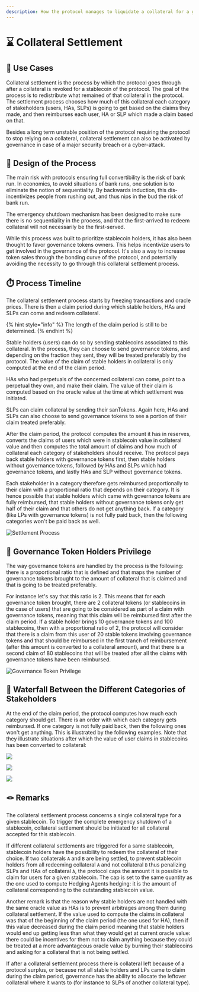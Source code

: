 ```yaml
---
description: How the protocol manages to liquidate a collateral for a given stablecoin
---
```


# ⌛ Collateral Settlement

## 💊 Use Cases

Collateral settlement is the process by which the protocol goes through after a collateral is revoked for a stablecoin of the protocol. The goal of the process is to redistribute what remained of that collateral in the protocol. The settlement process chooses how much of this collateral each category of stakeholders (users, HAs, SLPs) is going to get based on the claims they made, and then reimburses each user, HA or SLP which made a claim based on that.

Besides a long term unstable position of the protocol requiring the protocol to stop relying on a collateral, collateral settlement can also be activated by governance in case of a major security breach or a cyber-attack.

## 🎨 Design of the Process

The main risk with protocols ensuring full convertibility is the risk of bank run. In economics, to avoid situations of bank runs, one solution is to eliminate the notion of sequentiality. By backwards induction, this dis-incentivizes people from rushing out, and thus nips in the bud the risk of bank run.

The emergency shutdown mechanism has been designed to make sure there is no sequentiality in the process, and that the first-arrived to redeem collateral will not necessarily be the first-served.

While this process was built to prioritize stablecoin holders, it has also been thought to favor governance tokens owners. This helps incentivize users to get involved in the governance of the protocol. It's also a way to increase token sales through the bonding curve of the protocol, and potentially avoiding the necessity to go through this collateral settlement process.

## ⏱️ Process Timeline

The collateral settlement process starts by freezing transactions and oracle prices. There is then a claim period during which stable holders, HAs and SLPs can come and redeem collateral.

{% hint style="info" %}
The length of the claim period is still to be determined.
{% endhint %}

Stable holders (users) can do so by sending stablecoins associated to this collateral. In the process, they can choose to send governance tokens, and depending on the fraction they sent, they will be treated preferably by the protocol. The value of the claim of stable holders in collateral is only computed at the end of the claim period.

HAs who had perpetuals of the concerned collateral can come, point to a perpetual they own, and make their claim. The value of their claim is computed based on the oracle value at the time at which settlement was initiated.

SLPs can claim collateral by sending their sanTokens. Again here, HAs and SLPs can also choose to send governance tokens to see a portion of their claim treated preferably.

After the claim period, the protocol computes the amount it has in reserves, converts the claims of users which were in stablecoin value in collateral value and then computes the total amount of claims and how much of collateral each category of stakeholders should receive. The protocol pays back stable holders with governance tokens first, then stable holders without governance tokens, followed by HAs and SLPs which had governance tokens, and lastly HAs and SLP without governance tokens.

Each stakeholder in a category therefore gets reimbursed proportionally to their claim with a proportional ratio that depends on their category. It is hence possible that stable holders which came with governance tokens are fully reimbursed, that stable holders without governance tokens only get half of their claim and that others do not get anything back. If a category (like LPs with governance tokens) is not fully paid back, then the following categories won't be paid back as well.

![Settlement Process](../../.gitbook/assets/settlementprocess2.jpg)

## 🏰 Governance Token Holders Privilege

The way governance tokens are handled by the process is the following: there is a proportional ratio that is defined and that maps the number of governance tokens brought to the amount of collateral that is claimed and that is going to be treated preferably.

For instance let's say that this ratio is 2. This means that for each governance token brought, there are 2 collateral tokens (or stablecoins in the case of users) that are going to be considered as part of a claim with governance tokens, meaning that this claim will be reimbursed first after the claim period. If a stable holder brings 10 governance tokens and 100 stablecoins, then with a proportional ratio of 2, the protocol will consider that there is a claim from this user of 20 stable tokens involving governance tokens and that should be reimbursed in the first tranch of reimbursement (after this amount is converted to a collateral amount), and that there is a second claim of 80 stablecoins that will be treated after all the claims with governance tokens have been reimbursed.

![Governance Token Privilege](../../.gitbook/assets/settlementmultiplier.jpg)

## 🌊 Waterfall Between the Different Categories of Stakeholders

At the end of the claim period, the protocol computes how much each category should get. There is an order with which each category gets reimbursed. If one category is not fully paid back, then the following ones won't get anything. This is illustrated by the following examples. Note that they illustrate situations after which the value of user claims in stablecoins has been converted to collateral:

![](../../.gitbook/assets/settlementscenario1.jpg)

![](../../.gitbook/assets/settlementscenario2.jpg)

![](../../.gitbook/assets/settlementscenario3.jpg)

## 🪢 Remarks

The collateral settlement process concerns a single collateral type for a given stablecoin. To trigger the complete emergency shutdown of a stablecoin, collateral settlement should be initiated for all collateral accepted for this stablecoin.

If different collateral settlements are triggered for a same stablecoin, stablecoin holders have the possibility to redeem the collateral of their choice. If two collaterals `A` and `B` are being settled, to prevent stablecoin holders from all redeeming collateral `A` and not collateral `B` thus penalizing SLPs and HAs of collateral `A`, the protocol caps the amount it is possible to claim for users for a given stablecoin. The cap is set to the same quantity as the one used to compute Hedging Agents hedging: it is the amount of collateral corresponding to the outstanding stablecoin value.

Another remark is that the reason why stable holders are not handled with the same oracle value as HAs is to prevent arbitrages among them during collateral settlement. If the value used to compute the claims in collateral was that of the beginning of the claim period (the one used for HA), then if this value decreased during the claim period meaning that stable holders would end up getting less than what they would get at current oracle value: there could be incentives for them not to claim anything because they could be treated at a more advantageous oracle value by burning their stablecoins and asking for a collateral that is not being settled.

If after a collateral settlement process there is collateral left because of a protocol surplus, or because not all stable holders and LPs came to claim during the claim period, governance has the ability to allocate the leftover collateral where it wants to (for instance to SLPs of another collateral type).
